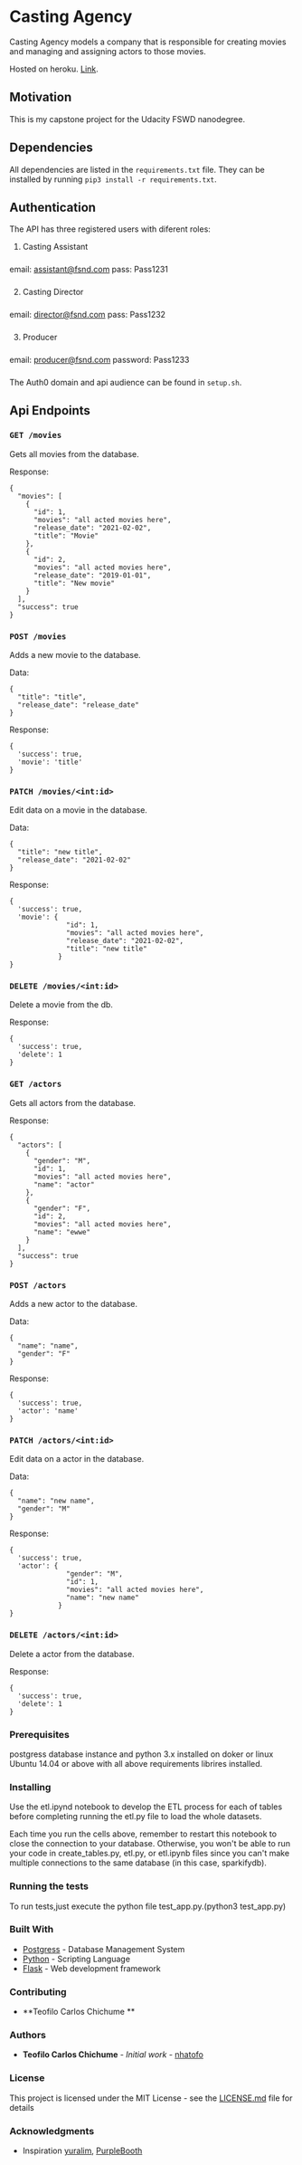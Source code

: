# Casting Agency

Casting Agency models a company that is responsible for creating movies and managing and assigning actors to those movies.

Hosted on heroku. [Link](https://udacity-casting-agency.herokuapp.com/).

## Motivation

This is my capstone project for the Udacity FSWD nanodegree.

## Dependencies

All dependencies are listed in the `requirements.txt` file. 
They can be installed by running `pip3 install -r requirements.txt`.

## Authentication

The API has three registered users with diferent roles:

1. Casting Assistant

###
email: assistant@fsnd.com
pass: Pass1231
###

2. Casting Director

###
email: director@fsnd.com
pass: Pass1232
###

3. Producer

###
email: producer@fsnd.com
password: Pass1233
###

The Auth0 domain and api audience can be found in `setup.sh`.

## Api Endpoints

### `GET /movies`

Gets all movies from the database.

Response:

```json5
{
  "movies": [
    {
      "id": 1,
      "movies": "all acted movies here",
      "release_date": "2021-02-02",
      "title": "Movie"
    },
    {
      "id": 2,
      "movies": "all acted movies here",
      "release_date": "2019-01-01",
      "title": "New movie"
    }
  ],
  "success": true
}
```

### `POST /movies`

Adds a new movie to the database.

Data:

```json5
{
  "title": "title",
  "release_date": "release_date"
}
```

Response:

```json5
{
  'success': true,
  'movie': 'title'
}
```

### `PATCH /movies/<int:id>`

Edit data on a movie in the database.

Data:

```json5
{
  "title": "new title",
  "release_date": "2021-02-02"
}
```

Response:

```json5
{
  'success': true,
  'movie': {
              "id": 1,
              "movies": "all acted movies here",
              "release_date": "2021-02-02",
              "title": "new title"
            }
}
```

### `DELETE /movies/<int:id>`

Delete a movie from the db.

Response:

```json5
{
  'success': true,
  'delete': 1
}
```

### `GET /actors`

Gets all actors from the database.

Response:

```json5
{
  "actors": [
    {
      "gender": "M",
      "id": 1,
      "movies": "all acted movies here",
      "name": "actor"
    },
    {
      "gender": "F",
      "id": 2,
      "movies": "all acted movies here",
      "name": "ewwe"
    }
  ],
  "success": true
}
```

### `POST /actors`

Adds a new actor to the database.

Data:

```json5
{
  "name": "name",
  "gender": "F"
}
```

Response:

```json5
{
  'success': true,
  'actor': 'name'
}
```

### `PATCH /actors/<int:id>`

Edit data on a actor in the database.

Data:

```json5
{
  "name": "new name",
  "gender": "M"
}
```

Response:

```json5
{
  'success': true,
  'actor': {
              "gender": "M",
              "id": 1,
              "movies": "all acted movies here",
              "name": "new name"
            }
}
```

### `DELETE /actors/<int:id>`

Delete a actor from the database.

Response:

```json5
{
  'success': true,
  'delete': 1
}
```

### Prerequisites

postgress database instance and python 3.x installed on doker  or linux Ubuntu 14.04 or above with all above requirements librires installed.

### Installing
Use the etl.ipynd notebook to develop the ETL process for each of tables before completing running the  etl.py file to load the whole datasets.

Each time you run the cells above, remember to restart this notebook to close the connection to your database. Otherwise, you won't be able to run your code in create_tables.py, etl.py, or etl.ipynb files since you can't make multiple connections to the same database (in this case, sparkifydb).

### Running the tests
To run tests,just execute the python file  test_app.py.(python3 test_app.py)




### Built With

* [Postgress](https://www.postgresql.org/) - Database Management System
* [Python](https://www.python.org/) - Scripting Language
* [Flask](https://flask.palletsprojects.com/en/1.1.x/) - Web development framework

### Contributing
* **Teofilo Carlos Chichume ** 


### Authors

* **Teofilo Carlos Chichume** - *Initial work* - [nhatofo](https://github.com/nhatofo/udacity_de.git)


### License

This project is licensed under the MIT License - see the [LICENSE.md](LICENSE.md) file for details

### Acknowledgments

* Inspiration [yuralim](https://github.com/yuralim/udacity_dend_project1),
[PurpleBooth](https://gist.github.com/PurpleBooth/109311bb0361f32d87a2)
